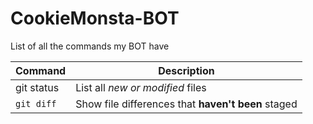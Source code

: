 # CookieMonsta-BOT
List of all the commands my BOT have

| Command | Description |
| --- | --- |
| git status | List all *new or modified* files |
| `git diff` | Show file differences that **haven't been** staged |
